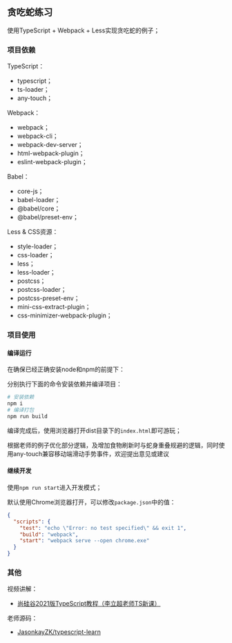 ## **贪吃蛇练习**

使用TypeScript + Webpack + Less实现贪吃蛇的例子；

### **项目依赖**

TypeScript：

-   typescript；
-   ts-loader；
-   any-touch；

Webpack：

-   webpack；
-   webpack-cli；
-   webpack-dev-server；
-   html-webpack-plugin；
-   eslint-webpack-plugin；

Babel：

-   core-js；
-   babel-loader；
-   @babel/core；
-   @babel/preset-env；

Less & CSS资源：

-   style-loader；
-   css-loader；
-   less；
-   less-loader；
-   postcss；
-   postcss-loader；
-   postcss-preset-env；
-   mini-css-extract-plugin；
-   css-minimizer-webpack-plugin；

### **项目使用**

#### **编译运行**

在确保已经正确安装node和npm的前提下：

分别执行下面的命令安装依赖并编译项目：

```bash
# 安装依赖
npm i
# 编译打包
npm run build
```

编译完成后，使用浏览器打开dist目录下的`index.html`即可游玩；

根据老师的例子优化部分逻辑，及增加食物刷新时与蛇身重叠规避的逻辑，同时使用any-touch兼容移动端滑动手势事件，欢迎提出意见或建议

#### **继续开发**

使用`npm run start`进入开发模式；

默认使用Chrome浏览器打开，可以修改`package.json`中的值：

```json
{
  "scripts": {
    "test": "echo \"Error: no test specified\" && exit 1",
    "build": "webpack",
    "start": "webpack serve --open chrome.exe"
  }
}
```

### **其他**

视频讲解：

-   [尚硅谷2021版TypeScript教程（李立超老师TS新课）](https://www.bilibili.com/video/BV1Xy4y1v7S2?p=22)

老师源码：

-   [JasonkayZK/typescript-learn](https://github.com/JasonkayZK/typescript-learn/tree/greedy-snake)